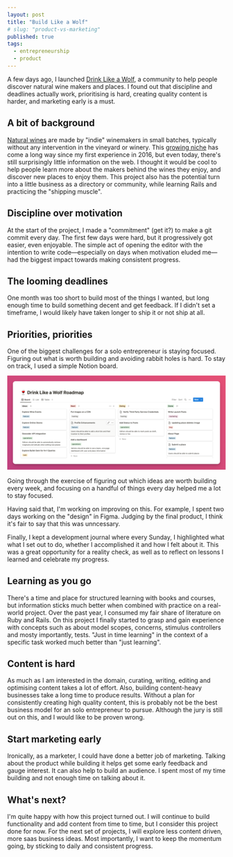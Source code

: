 ```yaml
---
layout: post
title: "Build Like a Wolf"
# slug: "product-vs-marketing"
published: true
tags:
  - entrepreneurship
  - product
---
```


A few days ago, I launched [Drink Like a Wolf](https://drinklikeawolf.com/), a community to help people discover natural wine makers and places. I found out that discipline and deadlines actually work, prioritising is hard, creating quality content is harder, and marketing early is a must.

## A bit of background

[Natural wines](https://drinklikeawolf.com/about) are made by "indie" winemakers in small batches, typically without any intervention in the vineyard or winery. This [growing niche](https://trends.google.com/trends/explore/TIMESERIES/1677852000?hl=en-US&tz=-480&date=all&q=%2Fm%2F02qxpcz&sni=3) has come a long way since my first experience in 2016, but even today, there's still surprisingly little information on the web. I thought it would be cool to help people learn more about the makers behind the wines they enjoy, and discover new places to enjoy them. This project also has the potential turn into a little business as a directory or community, while learning Rails and practicing the "shipping muscle".

## Discipline over motivation

At the start of the project, I made a "commitment" (get it?) to make a git commit every day. The first few days were hard, but it progressively got easier, even enjoyable. The simple act of opening the editor with the intention to write code—especially on days when motivation eluded me—had the biggest impact towards making consistent progress.

## The looming deadlines

One month was too short to build most of the things I wanted, but long enough time to build something decent and get feedback. If I didn't set a timeframe, I would likely have taken longer to ship it or not ship at all.

## Priorities, priorities

One of the biggest challenges for a solo entrepreneur is staying focused. Figuring out what is worth building and avoiding rabbit holes is hard. To stay on track, I used a simple Notion board.

![Drink Like a Wolf Roadmap](../images/dlaw-notion-board.png)

Going through the exercise of figuring out which ideas are worth building every week, and focusing on a handful of things every day helped me a lot to stay focused.

Having said that, I'm working on improving on this. For example, I spent two days working on the "design" in Figma. Judging by the final product, I think it's fair to say that this was unncessary.

Finally, I kept a development journal where every Sunday, I highlighted what what I set out to do, whether I accomplished it and how I felt about it. This was a great opportunity for a reality check, as well as to reflect on lessons I learned and celebrate my progress.

## Learning as you go

There's a time and place for structured learning with books and courses, but information sticks much better when combined with practice on a real-world project. Over the past year, I consumed my fair share of literature on Ruby and Rails. On this project I finally started to grasp and gain experience with concepts such as about model scopes, concerns, stimulus controllers and mosty importantly, tests. "Just in time learning" in the context of a specific task worked much better than "just learning".

## Content is hard

As much as I am interested in the domain, curating, writing, editing and optimising content takes a lot of effort. Also, building content-heavy businesses take a long time to produce results. Without a plan for consistently creating high quality content, this is probably not be the best business model for an solo entrepreneur to pursue. Although the jury is still out on this, and I would like to be proven wrong.

## Start marketing early

Ironically, as a marketer, I could have done a better job of marketing. Talking about the product while building it helps get some early feedback and gauge interest. It can also help to build an audience. I spent most of my time building and not enough time on talking about it.

## What's next?

I'm quite happy with how this project turned out. I will continue to build functionality and add content from time to time, but I consider this project done for now. For the next set of projects, I will explore less content driven, more saas business ideas. Most importantly, I want to keep the momentum going, by sticking to daily and consistent progress.
